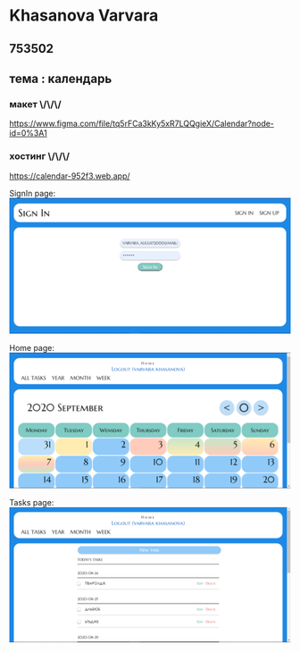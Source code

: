 # Khasanova Varvara
## 753502
## тема : календарь
### макет \\/\\/\\/
https://www.figma.com/file/tq5rFCa3kKy5xR7LQQgieX/Calendar?node-id=0%3A1
### хостинг \\/\\/\\/
https://calendar-952f3.web.app/

SignIn page: 
![alt text](https://github.com/KhasV/ITiROD/blob/newbranch/images/signin.PNG "SignIn image")

Home page: 
![alt text](https://github.com/KhasV/ITiROD/blob/newbranch/images/main.PNG "Home image")

Tasks page: 
![alt text](https://github.com/KhasV/ITiROD/blob/newbranch/images/tasks.PNG "Tasks image")
